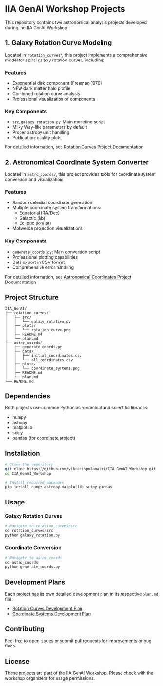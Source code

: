# IIA GenAI Workshop Projects

This repository contains two astronomical analysis projects developed during the IIA GenAI Workshop:

## 1. Galaxy Rotation Curve Modeling

Located in `rotation_curves/`, this project implements a comprehensive model for spiral galaxy rotation curves, including:

### Features
- Exponential disk component (Freeman 1970)
- NFW dark matter halo profile
- Combined rotation curve analysis
- Professional visualization of components

### Key Components
- `src/galaxy_rotation.py`: Main modeling script
- Milky Way-like parameters by default
- Proper astropy unit handling
- Publication-quality plots

For detailed information, see [Rotation Curves Project Documentation](rotation_curves/README.md)

## 2. Astronomical Coordinate System Converter

Located in `astro_coords/`, this project provides tools for coordinate system conversion and visualization:

### Features
- Random celestial coordinate generation
- Multiple coordinate system transformations:
  - Equatorial (RA/Dec)
  - Galactic (l/b)
  - Ecliptic (lon/lat)
- Mollweide projection visualizations

### Key Components
- `generate_coords.py`: Main conversion script
- Professional plotting capabilities
- Data export in CSV format
- Comprehensive error handling

For detailed information, see [Astronomical Coordinates Project Documentation](astro_coords/README.md)

## Project Structure
```
IIA_GenAI/
├── rotation_curves/
│   ├── src/
│   │   └── galaxy_rotation.py
│   ├── plots/
│   │   └── rotation_curve.png
│   ├── README.md
│   └── plan.md
├── astro_coords/
│   ├── generate_coords.py
│   ├── data/
│   │   ├── initial_coordinates.csv
│   │   └── all_coordinates.csv
│   ├── plots/
│   │   └── coordinate_systems.png
│   ├── README.md
│   └── plan.md
└── README.md
```

## Dependencies

Both projects use common Python astronomical and scientific libraries:
- numpy
- astropy
- matplotlib
- scipy
- pandas (for coordinate project)

## Installation

```bash
# Clone the repository
git clone https://github.com/vikranthpulamathi/IIA_GenAI_Workshop.git
cd IIA_GenAI_Workshop

# Install required packages
pip install numpy astropy matplotlib scipy pandas
```

## Usage

### Galaxy Rotation Curves
```python
# Navigate to rotation_curves/src
cd rotation_curves/src
python galaxy_rotation.py
```

### Coordinate Conversion
```python
# Navigate to astro_coords
cd astro_coords
python generate_coords.py
```

## Development Plans

Each project has its own detailed development plan in its respective `plan.md` file:
- [Rotation Curves Development Plan](rotation_curves/plan.md)
- [Coordinate Systems Development Plan](astro_coords/plan.md)

## Contributing

Feel free to open issues or submit pull requests for improvements or bug fixes.

## License

These projects are part of the IIA GenAI Workshop. Please check with the workshop organizers for usage permissions.
